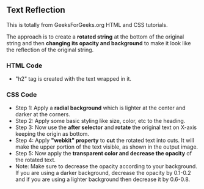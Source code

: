 ## Text Reflection

This is totally from GeeksForGeeks.org HTML and CSS tutorials.
<br />

The approach is to create a **rotated string** at the bottom of the original string and then **changing its opacity and background** to make it look like the reflection of the original string.
<br />

### HTML Code

- "h2" tag is created with the text wrapped in it.

### CSS Code

- Step 1: Apply a **radial background** which is lighter at the center and darker at the corners.
- Step 2: Apply some basic styling like size, color, etc to the heading.
- Step 3: Now use the **after selector** and **rotate** the original text on X-axis keeping the origin as bottom.
- Step 4: Apply **"webkit" property** to **cut** the rotated text into cuts. It will make the upper portion of the text visible, as shown in the output image.
- Step 5: Now apply the **transparent color and decrease the opacity** of the rotated text.
- Note: Make sure to decrease the opacity according to your background. If you are using a darker background, decrease the opacity by 0.1-0.2 and if you are using a lighter background then decrease it by 0.6-0.8.
